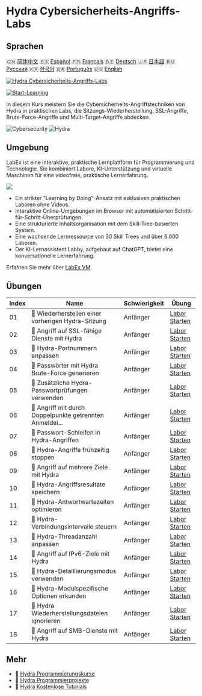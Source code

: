 # Hydra Cybersicherheits-Angriffs-Labs

## Sprachen

🇨🇳 [简体中文](README_zh.md) 🇪🇸 [Español](README_es.md) 🇫🇷 [Français](README_fr.md) 🇩🇪 [Deutsch](README_de.md) 🇯🇵 [日本語](README_ja.md) 🇷🇺 [Русский](README_ru.md) 🇰🇷 [한국어](README_ko.md) 🇧🇷 [Português](README_pt.md) 🇺🇸 [English](README.md) 

[![Hydra Cybersicherheits-Angriffs-Labs](https://cover-creator.labex.io/hydra-cybersecurity-attack-labs.png?lang=de)](https://labex.io/de/courses/hydra-cybersecurity-attack-labs)

[![Start-Learning](https://img.shields.io/badge/Start-Learning-whitesmoke?style=for-the-badge)](https://labex.io/de/courses/hydra-cybersecurity-attack-labs)

In diesem Kurs meistern Sie die Cybersicherheits-Angriffstechniken von Hydra in praktischen Labs, die Sitzungs-Wiederherstellung, SSL-Angriffe, Brute-Force-Angriffe und Multi-Target-Angriffe abdecken.

![Cybersecurity](https://img.shields.io/badge/Cybersecurity-whitesmoke?style=for-the-badge&logo=cybersecurity)
![Hydra](https://img.shields.io/badge/Hydra-whitesmoke?style=for-the-badge&logo=hydra)


## Umgebung

LabEx ist eine interaktive, praktische Lernplattform für Programmierung und Technologie. Sie kombiniert Labore, KI-Unterstützung und virtuelle Maschinen für eine videofreie, praktische Lernerfahrung.

![](https://tutorial-screenshot.getvm.io/images/vm-1725247253.png)

- Ein strikter "Learning by Doing"-Ansatz mit exklusiven praktischen Laboren ohne Videos.
- Interaktive Online-Umgebungen im Browser mit automatisierten Schritt-für-Schritt-Überprüfungen.
- Eine strukturierte Inhaltsorganisation mit dem Skill-Tree-basierten System.
- Eine wachsende Lernressource von 30 Skill Trees und über 6.000 Laboren.
- Der KI-Lernassistent Labby, aufgebaut auf ChatGPT, bietet eine konversationelle Lernerfahrung.

Erfahren Sie mehr über [LabEx VM](https://support.labex.io/using-labex/virtual-machine).

## Übungen

|   Index | Name                                                     | Schwierigkeit   | Übung                                                                                                                            |
|---------|----------------------------------------------------------|-----------------|----------------------------------------------------------------------------------------------------------------------------------|
|      01 | 📖 Wiederherstellen einer vorherigen Hydra-Sitzung       | Anfänger        | <a target='_blank' href='https://labex.io/de/tutorials/hydra-restore-a-previous-hydra-session-550772'>Labor Starten</a>          |
|      02 | 📖 Angriff auf SSL-fähige Dienste mit Hydra              | Anfänger        | <a target='_blank' href='https://labex.io/de/tutorials/hydra-attack-ssl-enabled-services-with-hydra-550762'>Labor Starten</a>    |
|      03 | 📖 Hydra-Portnummern anpassen                            | Anfänger        | <a target='_blank' href='https://labex.io/de/tutorials/hydra-customize-hydra-port-numbers-550765'>Labor Starten</a>              |
|      04 | 📖 Passwörter mit Hydra Brute-Force generieren           | Anfänger        | <a target='_blank' href='https://labex.io/de/tutorials/hydra-generate-passwords-with-hydra-brute-force-550769'>Labor Starten</a> |
|      05 | 📖 Zusätzliche Hydra-Passwortprüfungen verwenden         | Anfänger        | <a target='_blank' href='https://labex.io/de/tutorials/hydra-use-additional-hydra-password-checks-550776'>Labor Starten</a>      |
|      06 | 📖 Angriff mit durch Doppelpunkte getrennten Anmeldei... | Anfänger        | <a target='_blank' href='https://labex.io/de/tutorials/hydra-attack-with-colon-separated-credentials-550763'>Labor Starten</a>   |
|      07 | 📖 Passwort-Schleifen in Hydra-Angriffen                 | Anfänger        | <a target='_blank' href='https://labex.io/de/tutorials/hydra-loop-passwords-in-hydra-attacks-550771'>Labor Starten</a>           |
|      08 | 📖 Hydra-Angriffe frühzeitig stoppen                     | Anfänger        | <a target='_blank' href='https://labex.io/de/tutorials/hydra-stop-hydra-attacks-early-550774'>Labor Starten</a>                  |
|      09 | 📖 Angriff auf mehrere Ziele mit Hydra                   | Anfänger        | <a target='_blank' href='https://labex.io/de/tutorials/hydra-attack-multiple-targets-with-hydra-550760'>Labor Starten</a>        |
|      10 | 📖 Hydra-Angriffsresultate speichern                     | Anfänger        | <a target='_blank' href='https://labex.io/de/tutorials/hydra-save-hydra-attack-results-550773'>Labor Starten</a>                 |
|      11 | 📖 Hydra-Antwortwartezeiten optimieren                   | Anfänger        | <a target='_blank' href='https://labex.io/de/tutorials/hydra-fine-tune-hydra-response-wait-times-550768'>Labor Starten</a>       |
|      12 | 📖 Hydra-Verbindungsintervalle steuern                   | Anfänger        | <a target='_blank' href='https://labex.io/de/tutorials/hydra-control-hydra-connection-intervals-550764'>Labor Starten</a>        |
|      13 | 📖 Hydra-Threadanzahl anpassen                           | Anfänger        | <a target='_blank' href='https://labex.io/de/tutorials/hydra-adjust-hydra-thread-counts-550758'>Labor Starten</a>                |
|      14 | 📖 Angriff auf IPv6-Ziele mit Hydra                      | Anfänger        | <a target='_blank' href='https://labex.io/de/tutorials/hydra-attack-ipv6-targets-with-hydra-550759'>Labor Starten</a>            |
|      15 | 📖 Hydra-Detaillierungsmodus verwenden                   | Anfänger        | <a target='_blank' href='https://labex.io/de/tutorials/hydra-use-hydra-verbose-mode-550777'>Labor Starten</a>                    |
|      16 | 📖 Hydra-Modulspezifische Optionen erkunden              | Anfänger        | <a target='_blank' href='https://labex.io/de/tutorials/hydra-explore-hydra-module-specific-options-550767'>Labor Starten</a>     |
|      17 | 📖 Hydra Wiederherstellungsdateien ignorieren            | Anfänger        | <a target='_blank' href='https://labex.io/de/tutorials/hydra-ignore-hydra-restore-files-550770'>Labor Starten</a>                |
|      18 | 📖 Angriff auf SMB-Dienste mit Hydra                     | Anfänger        | <a target='_blank' href='https://labex.io/de/tutorials/hydra-attack-smb-services-with-hydra-550761'>Labor Starten</a>            |

## Mehr

- 🔗 [Hydra Programmierungskurse](https://github.com/labex-labs/awesome-programming-courses)
- 🔗 [Hydra Programmierprojekte](https://github.com/labex-labs/awesome-programming-projects)
- 🔗 [Hydra Kostenlose Tutorials](https://github.com/labex-labs/hydra-free-tutorials)

